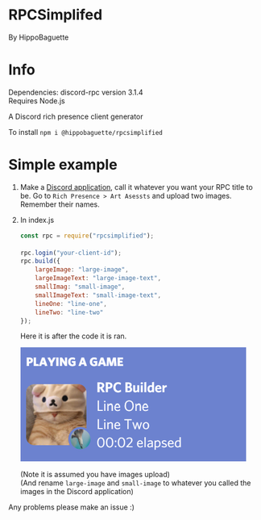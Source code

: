 # RPCSimplifed
 
By HippoBaguette  


# Info
Dependencies:  discord-rpc version 3.1.4  
Requires Node.js

A Discord rich presence client generator

To install `npm i @hippobaguette/rpcsimplified`

# Simple example



1. Make a [Discord application](https://discord.com/developers/applications), call it whatever you want your RPC title to be. Go to `Rich Presence > Art Asessts` and upload two images. Remember their names.

2. In index.js 
    ```js
    const rpc = require("rpcsimplified");

    rpc.login("your-client-id");
    rpc.build({
        largeImage: "large-image", 
        largeImageText: "large-image-text", 
        smallImag: "small-image", 
        smallImageText: "small-image-text", 
        lineOne: "line-one", 
        lineTwo: "line-two"
    });
    ```

    Here it is after the code it is ran.

    ![Result](/images/rpcone.png "RPC")

    (Note it is assumed you have images upload)  
    (And rename `large-image` and `small-image` to whatever you called the images in the Discord application)
    

    

Any problems please make an issue :)
